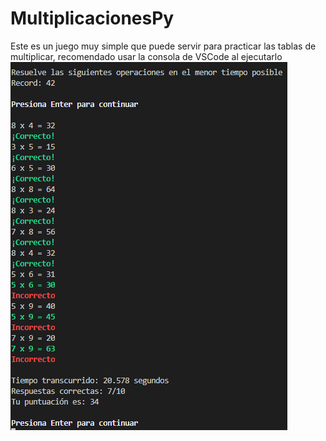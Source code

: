 # MultiplicacionesPy
Este es un juego muy simple que puede servir para practicar las tablas de multiplicar, recomendado usar la consola de VSCode al ejecutarlo
<br>
<img src="img.png" alt="TicTacToe">
